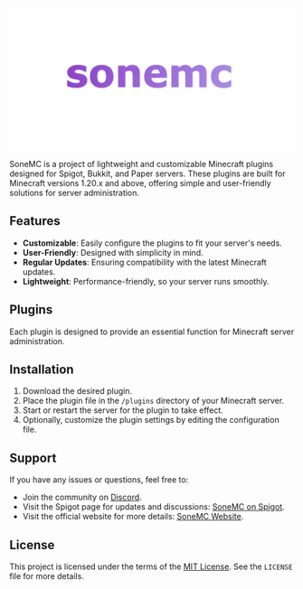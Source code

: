 ![SoneMC](https://github.com/wejkey/SoneMC/raw/main/images/test2.png)

SoneMC is a project of lightweight and customizable Minecraft plugins designed for Spigot, Bukkit, and Paper servers. These plugins are built for Minecraft versions 1.20.x and above, offering simple and user-friendly solutions for server administration.

## Features

- **Customizable**: Easily configure the plugins to fit your server's needs.
- **User-Friendly**: Designed with simplicity in mind.
- **Regular Updates**: Ensuring compatibility with the latest Minecraft updates.
- **Lightweight**: Performance-friendly, so your server runs smoothly.

## Plugins

Each plugin is designed to provide an essential function for Minecraft server administration.

## Installation

1. Download the desired plugin.
2. Place the plugin file in the `/plugins` directory of your Minecraft server.
3. Start or restart the server for the plugin to take effect.
4. Optionally, customize the plugin settings by editing the configuration file.

## Support

If you have any issues or questions, feel free to:

- Join the community on [Discord](https://discord.gg/).
- Visit the Spigot page for updates and discussions: [SoneMC on Spigot](https://www.spigotmc.org/members/sonemc.2226356/).
- Visit the official website for more details: [SoneMC Website](https://wejkey.github.io/sonemc/).

## License

This project is licensed under the terms of the [MIT License](https://github.com/wejkey/SoneMC/blob/main/LICENSE). See the `LICENSE` file for more details.
